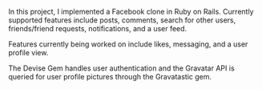 
In this project, I implemented a Facebook clone in Ruby on Rails. Currently supported features include posts, comments, search for other users, friends/friend requests, notifications, and a user feed.

Features currently being worked on include likes, messaging, and a user profile view. 

The Devise Gem handles user authentication and the Gravatar API is queried for user profile pictures through the Gravatastic gem.




